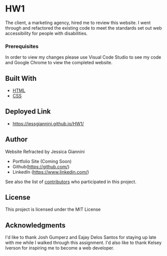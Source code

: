 # HW1

The client, a marketing agency, hired me to review this website. I went through and refactored the existing code to meet the standards set out web accessibility for people with disabilities.

### Prerequisites

In order to view my changes please use Visual Code Studio to see my code and Google Chrome to view the completed website.

## Built With

- [HTML](https://developer.mozilla.org/en-US/docs/Web/HTML)
- [CSS](https://developer.mozilla.org/en-US/docs/Web/CSS)

## Deployed Link

- https://jessgiannini.github.io/HW1/

## Author

Website Refracted by Jessica Giannini

- Portfolio Site (Coming Soon)
- Github(https://github.com/)
- LinkedIn (https://www.linkedin.com/)

See also the list of [contributors](https://github.com/your/project/contributors) who participated in this project.

## License

This project is licensed under the MIT License

## Acknowledgments

I'd like to thank Josh Gumperz and Eajay Delos Santos for staying up late with me while I walked through this assignment. I'd also like to thank Kelsey Iverson for inspiring me to become a web developer.
